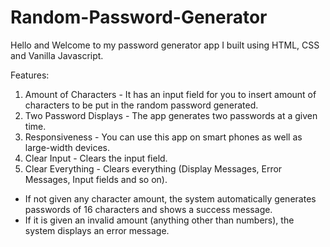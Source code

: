 # Random-Password-Generator

Hello and Welcome to my password generator app I built using HTML, CSS and Vanilla Javascript.

Features:
1. Amount of Characters - It has an input field for you to insert amount of characters to be put in the random password generated. 
2. Two Password Displays - The app generates two passwords at a given time.
3. Responsiveness - You can use this app on smart phones as well as large-width devices.
4. Clear Input - Clears the input field.
5. Clear Everything - Clears everything (Display Messages, Error Messages, Input fields and so on).

- If not given any character amount, the system automatically generates passwords of 16 characters and shows a success message. 
- If it is given an invalid amount (anything other than numbers), the system displays an error message. 
